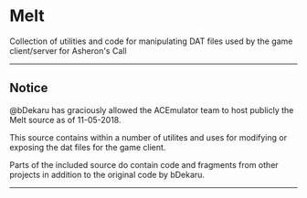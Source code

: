 # Melt
Collection of utilities and code for manipulating DAT files used by the game client/server for Asheron's Call
***
## Notice
@bDekaru has graciously allowed the ACEmulator team to host publicly the Melt source as of 11-05-2018.

This source contains within a number of utilites and uses for modifying or exposing the dat files for the game client.

Parts of the included source do contain code and fragments from other projects in addition to the original code by bDekaru. 
***
